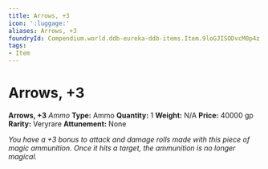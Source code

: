 ```yaml
---
title: Arrows, +3
icon: ':luggage:'
aliases: Arrows, +3
foundryId: Compendium.world.ddb-eureka-ddb-items.Item.9loGJISODvcM0p4z
tags:
- Item
---
```


# Arrows, +3

**Arrows, +3**
_Ammo_
**Type:** Ammo
**Quantity:** 1
**Weight:** N/A
**Price:** 40000 gp
**Rarity:** Veryrare
**Attunement:** None

*You have a +3 bonus to attack and damage rolls made with this piece of magic ammunition. Once it hits a target, the ammunition is no longer magical.*
